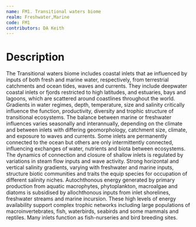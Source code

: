 ```yaml
---
name: FM1. Transitional waters biome
realm: Freshwater,Marine
code: FM1
contributors: DA Keith
---
```


# Description
The Transitional waters biome includes coastal inlets that ae influenced by inputs of both fresh and marine water, respectively, from terrestrial catchments and ocean tides, waves and currents. They include deepwater coastal inlets or fjords restricted to high latitudes, and estuaries, bays and lagoons, which are scattered around coastlines throughout the world. Gradients in water regimes, depth, temperature, size and salinity critically influence the function, productivity, diversity and trophic structure of transitional ecosystems. The balance between marine or freshwater influences varies seasonally and interannually, depending on the climate and between inlets with differing geomorphology, catchment size, climate, and exposure to waves and currents. Some inlets are permanently connected to the ocean but others are only intermittently connected, influencing exchanges of water, nutrients and biota between ecosystems. The dynamics of connection and closure of shallow inlets is regulated by variations in steam flow inputs and wave activity. Strong horizontal and vertical salinity gradients, varying with freshwater and marine inputs, structure biotic communities and traits the equip species for occupation of different salinity niches. Autochthonous energy generated by primary production from aquatic macrophytes, phytoplankton, macroalgae and diatoms is subsidised by allochthonous inputs from inlet shorelines, freshwater streams and marine incursion. These high levels of energy availability support complex trophic networks including large populations of macroinvertebrates, fish, waterbirds, seabirds and some mammals and reptiles. Many inlets function as fish-nurseries and bird breeding sites.
